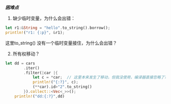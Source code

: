 ***困难点***

1. 缺少临时变量，为什么会出错：
```rust
let r1:&String = "hello".to_string().borrow();
println!("r1: {:p}", &r1);
```
这里to_string() 没有一个临时变量接住，为什么会出错？

2. 所有权移动？
```rust
let dd = cars
        .iter()
        .filter(|car |{
            let c = *car;  // 这里本来发生了移动，但我没使用，编译器直接忽略了??????
            println!("{:?}", c);
            (**car).id>"2".to_string()
        }).collect::<Vec<_>>();
    println!("dd:{:?}",dd)
```




















